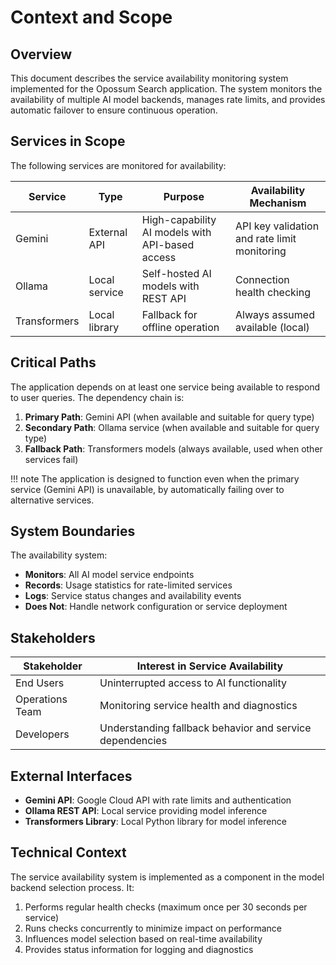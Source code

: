 # Context and Scope

## Overview

This document describes the service availability monitoring system implemented for the Opossum Search application. The
system monitors the availability of multiple AI model backends, manages rate limits, and provides automatic failover to
ensure continuous operation.

## Services in Scope

The following services are monitored for availability:

| Service      | Type          | Purpose                                         | Availability Mechanism                       |
|--------------|---------------|-------------------------------------------------|----------------------------------------------|
| Gemini       | External API  | High-capability AI models with API-based access | API key validation and rate limit monitoring |
| Ollama       | Local service | Self-hosted AI models with REST API             | Connection health checking                   |
| Transformers | Local library | Fallback for offline operation                  | Always assumed available (local)             |

## Critical Paths

The application depends on at least one service being available to respond to user queries. The dependency chain is:

1. **Primary Path**: Gemini API (when available and suitable for query type)
2. **Secondary Path**: Ollama service (when available and suitable for query type)
3. **Fallback Path**: Transformers models (always available, used when other services fail)

!!! note
The application is designed to function even when the primary service (Gemini API) is unavailable, by automatically
failing over to alternative services.

## System Boundaries

The availability system:

- **Monitors**: All AI model service endpoints
- **Records**: Usage statistics for rate-limited services
- **Logs**: Service status changes and availability events
- **Does Not**: Handle network configuration or service deployment

## Stakeholders

| Stakeholder     | Interest in Service Availability                         |
|-----------------|----------------------------------------------------------|
| End Users       | Uninterrupted access to AI functionality                 |
| Operations Team | Monitoring service health and diagnostics                |
| Developers      | Understanding fallback behavior and service dependencies |

## External Interfaces

- **Gemini API**: Google Cloud API with rate limits and authentication
- **Ollama REST API**: Local service providing model inference
- **Transformers Library**: Local Python library for model inference

## Technical Context

The service availability system is implemented as a component in the model backend selection process. It:

1. Performs regular health checks (maximum once per 30 seconds per service)
2. Runs checks concurrently to minimize impact on performance
3. Influences model selection based on real-time availability
4. Provides status information for logging and diagnostics